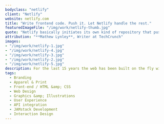 ```yaml
---
bodyclass: "netlify"
client: "Netlify"
website: netlify.com
title: "Write frontend code. Push it. Let Netlify handle the rest."
featuredImageFile: "/img/work/netlify-thumb.jpg"
quote: "Netlify basically initiates its own kind of repository that pushes both to a Github repository and its own services. ... Netlify then distributes all those static sites across its own content delivery network, meaning that when visitors access those pages they are pre-built."
attribution: "**Mathew Lynley**, Writer at TechCrunch"
images:
- "/img/work/netlify-1.jpg"
- "/img/work/netlify-4.jpg"
- "/img/work/netlify-3.jpg"
- "/img/work/netlify-2.jpg"
- "/img/work/netlify-5.jpg"
description: For the last 15 years the web has been built on the fly with ever-increasing issues with malware, performance, and scalability. Netlify solves this throught it's git-integrated platform that makes sites 10x faster, protects against threats, and scales to any size. We were able to help this progressive company take their developer adoption from ~20k to over 120k in just a year; deploying almost 300k sites a month. This beautiful site won a prestigous [Awwward](https://www.awwwards.com/sites/netlify) as well as a [Vega Award](http://vegaawards.com/winner_info.php?id=389).
tags:
  - Branding
  - Apparel & Print
  - Front-end / HTML &amp; CSS
  - Web Design
  - Graphics &amp; Illustrations
  - User Experience
  - API integration
  - JAMstack Development
  - Interaction Design
---
```

